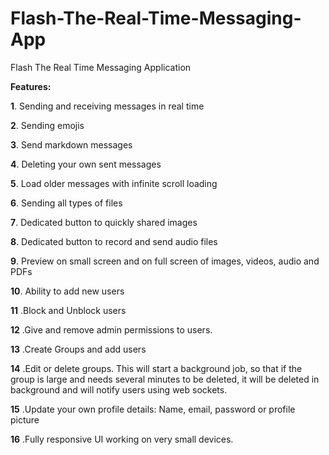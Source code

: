 # Flash-The-Real-Time-Messaging-App
Flash The Real Time Messaging Application

**Features:**		

**1**. Sending and receiving messages in real time

**2**. Sending emojis

**3**. Send markdown messages

**4**. Deleting your own sent messages

**5**. Load older messages with infinite scroll loading

**6**. Sending all types of files

**7**. Dedicated button to quickly shared images

**8**. Dedicated button to record and send audio files

**9**. Preview on small screen and on full screen of images, videos, audio and PDFs

**10**. Ability to add new users

**11** .Block and Unblock users

**12** .Give and remove admin permissions to users.

**13** .Create Groups and add users

**14** .Edit or delete groups. This will start a background job, so that if the group is large and needs several minutes to be deleted, it will be deleted in background and will notify users using web sockets.

**15** .Update your own profile details: Name, email, password or profile picture

**16** .Fully responsive UI working on very small devices.
